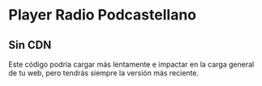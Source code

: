 # Player Radio Podcastellano
## Sin CDN 
Este código podría cargar más lentamente e impactar en la carga general de tu web, pero tendrás siempre la versión más reciente.
